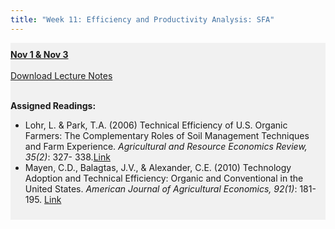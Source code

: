 ```yaml
---
title: "Week 11: Efficiency and Productivity Analysis: SFA"
---
```


<div style="background-color:rgba(0, 0, 0, 0.0470588); text-align:left; vertical-align: middle; padding:10px 0;">
<b><u>Nov 1 & Nov 3</u></b> <br> <br>
<a  href="/lectures/SFA notes full.pdf" target="_blank">Download Lecture Notes</a> <br> <br>

<b>Assigned Readings:</b> <br>

<ul>
  <li>Lohr, L. & Park, T.A. (2006) Technical Efficiency of U.S. Organic Farmers: The Complementary Roles of Soil Management Techniques and Farm Experience. <i>Agricultural and Resource Economics Review, 35(2)</i>: 327-		338.<a  href="https://doi.org/10.1017/S1068280500006766" target="_blank">Link</a></li>
  <li>Mayen, C.D., Balagtas, J.V., & Alexander, C.E. (2010) Technology Adoption and Technical Efficiency: Organic and Conventional in the United States. <i>American Journal of Agricultural Economics, 92(1)</i>: 181-195. <a  href="https://doi.org/10.1093/ajae/aap018" target="_blank">Link</a></li>
</ul>
</div>

